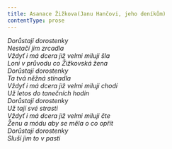 ```yaml
---
title: Asanace Žižkova(Janu Hančovi, jeho deníkům)
contentType: prose
---
```


<section>

_Dorůstají dorostenky  
Nestačí jim zrcadla  
Vždyť i má dcera již velmi miluji šla  
Loni v průvodu co Žižkovská žena  
Dorůstají dorostenky  
Ta tvá něžná stínadla  
Vždyť i má dcera již velmi miluji chodí  
Už letos do tanečních hodin  
Dorůstají dorostenky  
Už tají své strasti  
Vždyť i má dcera již velmi miluji čte  
Ženu a módu aby se měla o co opřít  
Dorůstají dorostenky  
Sluší jim to v pasti_

</section>
